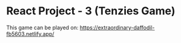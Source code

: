 # React Project - 3 (Tenzies Game)

This game can be played on: https://extraordinary-daffodil-fb5603.netlify.app/
